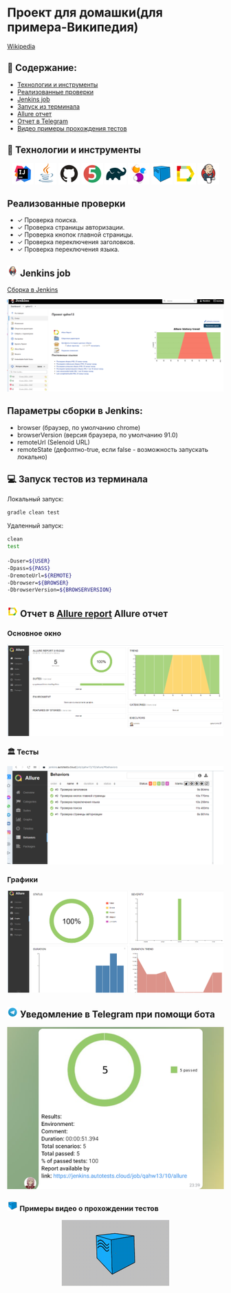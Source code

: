 # Проект для домашки(для примера-Википедия)
<a target="_blank" href="https://ru.wikipedia.org/wiki/Заглавная_страница">Wikipedia</a>

## :pushpin: Содержание:

- [Технологии и инструменты](#rocket-технологии-и-инструменты)
- [Реализованные проверки](#Реализованные-проверки)
- [Jenkins job](#-Jenkins-job)
- [Запуск из терминала](#computer-Запуск-тестов-из-терминала)
- [Allure отчет](#-Allure-отчет)
- [Отчет в Telegram](#-Уведомление-в-Telegram-при-помощи-бота)
- [Видео примеры прохождения тестов](#-Примеры-видео-о-прохождении-тестов)

## :rocket: Технологии и инструменты

<p align="center">
<a href="https://www.jetbrains.com/idea/"><img src="images/Intelij_IDEA.svg" width="50" height="50"  alt="IDEA"/></a>
<a href="https://www.java.com/"><img src="images/Java.svg" width="50" height="50"  alt="Java"/></a>
<a href="https://github.com/"><img src="images/Github.svg" width="50" height="50"  alt="Github"/></a>
<a href="https://junit.org/junit5/"><img src="images/JUnit5.svg" width="50" height="50"  alt="JUnit 5"/></a>
<a href="https://gradle.org/"><img src="images/Gradle.svg" width="50" height="50"  alt="Gradle"/></a>
<a href="https://selenide.org/"><img src="images/Selenide.svg" width="50" height="50"  alt="Selenide"/></a>
<a href="https://aerokube.com/selenoid/"><img src="images/Selenoid.svg" width="50" height="50"  alt="Selenoid"/></a>
<a href="https://github.com/allure-framework/allure2"><img src="images/Allure_Report.svg" width="50" height="50"  alt="Allure"/></a>
<a href="https://www.jenkins.io/"><img src="images/Jenkins.svg" width="50" height="50"  alt="Jenkins"/></a>
</p>

## Реализованные проверки

- ✓ Проверка поиска.
- ✓ Проверка страницы авторизации.
- ✓ Проверка кнопок главной страницы.
- ✓ Проверка переключения заголовков.
- ✓ Проверка переключения языка.

## <img src="images/Jenkins.svg" width="25" height="25"  alt="Jenkins"/></a> Jenkins job
<a target="_blank" href="https://jenkins.autotests.cloud/job/qahw13/">Сборка в Jenkins</a>
<p align="center">
<a href="https://jenkins.autotests.cloud/job/qahw13/"><img src="images/jenkins_job.png" alt="Jenkins"/></a>
</p>

## Параметры сборки в Jenkins:

- browser (браузер, по умолчанию chrome)
- browserVersion (версия браузера, по умолчанию 91.0) 
- remoteUrl (Selenoid URL)
- remoteState (дефолтно-true, если false - возможность запускать локально)

## :computer: Запуск тестов из терминала

Локальный запуск:
```bash
gradle clean test
```

Удаленный запуск:
```bash
clean
test

-Duser=${USER}
-Dpass=${PASS}
-DremoteUrl=${REMOTE}
-Dbrowser=${BROWSER}
-DbrowserVersion=${BROWSERVERSION}
```

## <img src="images/Allure_Report.svg" width="25" height="25"  alt="Allure"/></a> Отчет в <a target="_blank" href="https://jenkins.autotests.cloud/job/qahw13/">Allure report</a> Allure отчет

### Основное окно

<p align="center">
<img title="Allure Overview Dashboard" src="images/allure_main.png">
</p>

### :classical_building: Тесты

<p align="center">
<img title="Allure Tests" src="images/allure_tests.png">
</p>

### Графики

<p align="center">
<img title="Allure Graphics" src="images/allure_graphics.png">
</p>

## <img src="images/Telegram.svg" width="25" height="25"  alt="Allure"/></a> Уведомление в Telegram при помощи бота

<p align="center">
<img title="Allure Overview Dashboard" src="images/allure_telegram.png">
</p>



### <img src="images/Selenoid.svg" width="25" height="25"  alt="Allure"/></a> Примеры видео о прохождении тестов

<p align="center">
<img title="Selenoid Video" src="images/video1.gif" width="250" height="153"  alt="video"> 
</p>
